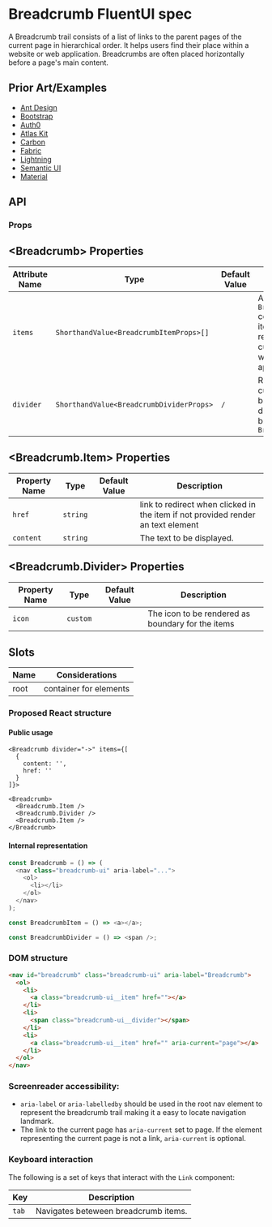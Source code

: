 # Breadcrumb FluentUI spec

A Breadcrumb trail consists of a list of links to the parent pages of the current page in hierarchical order. It helps users find their place within a website or web application. Breadcrumbs are often placed horizontally before a page's main content.

## Prior Art/Examples <a href="#prior-art" id="prior-art"></a>

- [Ant Design](https://ant.design/components/breadcrumb/)
- [Bootstrap](https://getbootstrap.com/docs/4.3/components/breadcrumb/)
- [Auth0](https://styleguide.auth0.com/components/breadcrumb)
- [Atlas Kit](https://atlassian.design/components/breadcrumbs/examples)
- [Carbon](https://www.carbondesignsystem.com/components/breadcrumb/code/)
- [Fabric](https://developer.microsoft.com/en-us/fluentui#/controls/web/breadcrumb)
- [Lightning](https://www.lightningdesignsystem.com/components/breadcrumbs/)
- [Semantic UI](https://semantic-ui.com/collections/breadcrumb.html)
- [Material](https://material-ui.com/components/breadcrumbs/#breadcrumbs)

## API

### Props

## &lt;Breadcrumb&gt; Properties <a href="#breadcrumb-properties" id="breadcrumb-properties"></a>

| Attribute Name | Type                                     | Default Value | Description                                                                                 |     |
| -------------- | ---------------------------------------- | ------------- | ------------------------------------------------------------------------------------------- | --- |
| `items`        | `ShorthandValue<BreadcrumbItemProps>[]`  |               | A `BreadcrumbItem` collection of items to represent the current path within the application |     |
| `divider`      | `ShorthandValue<BreadcrumbDividerProps>` | `/`           | Represents the custom item to be used as divider between the `BreadcrumbItem`               |     |

## &lt;Breadcrumb.Item&gt; Properties <a href="#breadcrumbItem-line-properties" id="breadcrumbItem-line-properties"></a>

| Property Name | Type     | Default Value | Description                                                                      |
| ------------- | -------- | ------------- | -------------------------------------------------------------------------------- |
| `href`        | `string` |               | link to redirect when clicked in the item if not provided render an text element |
| `content`     | `string` |               | The text to be displayed.                                                        |

## &lt;Breadcrumb.Divider&gt; Properties <a href="#breadcrumb-divider-properties" id="breadcrumb-divider-properties"></a>

| Property Name | Type     | Default Value | Description                                       |
| ------------- | -------- | ------------- | ------------------------------------------------- |
| `icon`        | `custom` |               | The icon to be rendered as boundary for the items |

## Slots

| Name | Considerations         |
| ---- | ---------------------- |
| root | container for elements |

### Proposed React structure

#### Public usage

```tsx
<Breadcrumb divider="->" items={[
  {
    content: '',
    href: ''
  }
]}>

<Breadcrumb>
  <Breadcrumb.Item />
  <Breadcrumb.Divider />
  <Breadcrumb.Item />
</Breadcrumb>
```

#### Internal representation

```typescript
const Breadcrumb = () => (
  <nav class="breadcrumb-ui" aria-label="...">
    <ol>
      <li></li>
    </ol>
  </nav>
);

const BreadcrumbItem = () => <a></a>;

const BreadcrumbDivider = () => <span />;
```

### DOM structure

```html
<nav id="breadcrumb" class="breadcrumb-ui" aria-label="Breadcrumb">
  <ol>
    <li>
      <a class="breadcrumb-ui__item" href=""></a>
    </li>
    <li>
      <span class="breadcrumb-ui__divider"></span>
    </li>
    <li>
      <a class="breadcrumb-ui__item" href="" aria-current="page"></a>
    </li>
  </ol>
</nav>
```

### Screenreader accessibility:

- `aria-label` or `aria-labelledby` should be used in the root nav element to represent the breadcrumb trail making it a easy to locate navigation landmark.
- The link to the current page has `aria-current` set to page. If the element representing the current page is not a link, `aria-current` is optional.

### Keyboard interaction

The following is a set of keys that interact with the `Link` component:

| Key   | Description                          |
| ----- | ------------------------------------ |
| `tab` | Navigates beteween breadcrumb items. |
